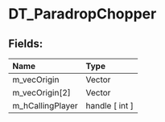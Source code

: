 # DT_ParadropChopper

## Fields:

| Name | Type |
| :--- | :--- |
| m_vecOrigin | Vector |
| m_vecOrigin[2] | Vector |
| m_hCallingPlayer | handle [ int ] |
